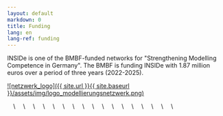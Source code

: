 ```yaml
---
layout: default
markdown: 0
title: Funding
lang: en
lang-ref: funding
---
```


INSIDe is one of the BMBF-funded networks for "Strengthening Modelling Competence in Germany".
The BMBF is funding INSIDe with 1.87 million euros over a period of three years (2022-2025).

<a href="https://webszh.uk-halle.de/genid/" rel="Modellierungsnetzwerk">![netzwerk_logo]({{ site.url }}{{ site.baseurl }}/assets/img/logo_modellierungsnetzwerk.png)</a>


&emsp;\\
&emsp;\\
&emsp;\\
&emsp;\\
&emsp;\\
&emsp;\\
&emsp;\\
&emsp;\\
&emsp;\\
&emsp;\\
&emsp;\\
&emsp;\\
&emsp;\\
&emsp;\\
&emsp;\\
&emsp;\\
&emsp;\\
&emsp;

